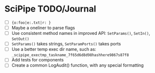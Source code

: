 # SciPipe TODO/Journal

- [ ] `{o:foo|e:.txt|r: }`
- [ ] Maybe a oneliner to parse flags
- [ ] Use consistent method names in improved API: `SetParams()`, `SetIn()`, `SetOut()`
- [ ] `SetParams()` takes strings, `SetParamPorts()` takes ports
- [ ] Use a better temp exec dir name, such as: `_scipipe_exectmp_taskname_7f65d6d8d98hashhere9867s87f8`
- [ ] Add tests for components
- [ ] Create a common LogAudit() function, with any special formatting